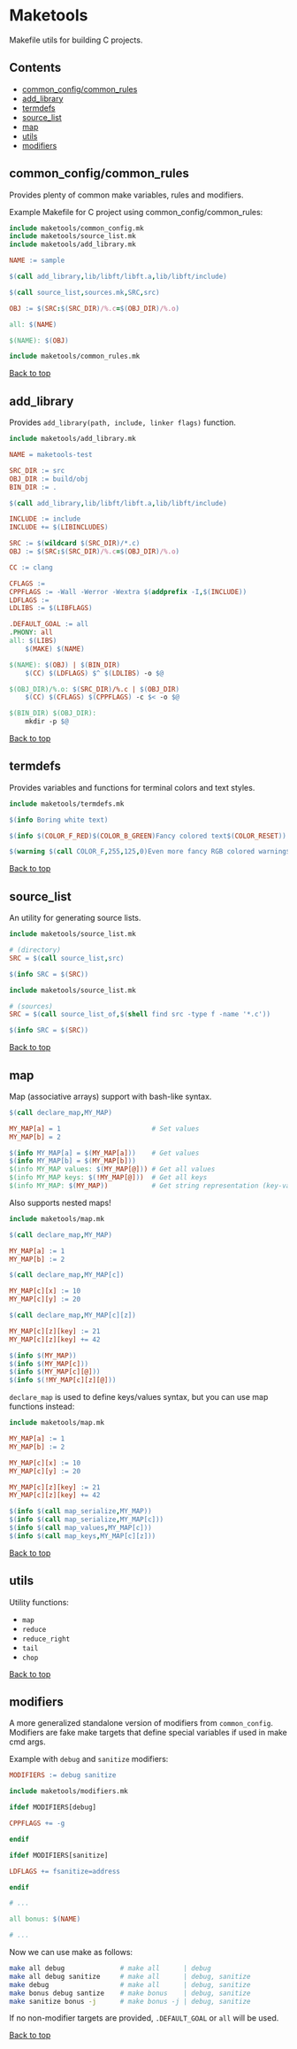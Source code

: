 # Maketools
Makefile utils for building C projects.

## Contents
+ [common_config/common_rules](#common_configcommon_rules)
+ [add_library](#add_library)
+ [termdefs](#termdefs)
+ [source_list](#source_list)
+ [map](#map)
+ [utils](#utils)
+ [modifiers](#modifiers)

## common_config/common_rules

Provides plenty of common make variables, rules and modifiers.

Example Makefile for C project using common_config/common_rules:
```Makefile
include maketools/common_config.mk
include maketools/source_list.mk
include maketools/add_library.mk

NAME := sample

$(call add_library,lib/libft/libft.a,lib/libft/include)

$(call source_list,sources.mk,SRC,src)

OBJ := $(SRC:$(SRC_DIR)/%.c=$(OBJ_DIR)/%.o)

all: $(NAME)

$(NAME): $(OBJ)

include maketools/common_rules.mk
```

[Back to top](#maketools)

## add_library

Provides `add_library(path, include, linker flags)` function.

```Makefile
include maketools/add_library.mk

NAME = maketools-test

SRC_DIR := src
OBJ_DIR := build/obj
BIN_DIR := .

$(call add_library,lib/libft/libft.a,lib/libft/include)

INCLUDE := include
INCLUDE += $(LIBINCLUDES)

SRC := $(wildcard $(SRC_DIR)/*.c)
OBJ := $(SRC:$(SRC_DIR)/%.c=$(OBJ_DIR)/%.o)

CC := clang

CFLAGS :=
CPPFLAGS := -Wall -Werror -Wextra $(addprefix -I,$(INCLUDE))
LDFLAGS :=
LDLIBS := $(LIBFLAGS)

.DEFAULT_GOAL := all
.PHONY: all
all: $(LIBS)
	$(MAKE) $(NAME)

$(NAME): $(OBJ) | $(BIN_DIR)
	$(CC) $(LDFLAGS) $^ $(LDLIBS) -o $@

$(OBJ_DIR)/%.o: $(SRC_DIR)/%.c | $(OBJ_DIR)
	$(CC) $(CFLAGS) $(CPPFLAGS) -c $< -o $@

$(BIN_DIR) $(OBJ_DIR):
	mkdir -p $@
```
[Back to top](#maketools)

## termdefs

Provides variables and functions for terminal colors and text styles.

```Makefile
include maketools/termdefs.mk

$(info Boring white text)

$(info $(COLOR_F_RED)$(COLOR_B_GREEN)Fancy colored text$(COLOR_RESET))

$(warning $(call COLOR_F,255,125,0)Even more fancy RGB colored warning$(COLOR_RESET))
```
[Back to top](#maketools)

## source_list
An utility for generating source lists.

```Makefile
include maketools/source_list.mk

# (directory)
SRC = $(call source_list,src)

$(info SRC = $(SRC))
```
```Makefile
include maketools/source_list.mk

# (sources)
SRC = $(call source_list_of,$(shell find src -type f -name '*.c'))

$(info SRC = $(SRC))
```
[Back to top](#maketools)

## map
Map (associative arrays) support with bash-like syntax.

```Makefile
$(call declare_map,MY_MAP)

MY_MAP[a] = 1						# Set values
MY_MAP[b] = 2

$(info MY_MAP[a] = $(MY_MAP[a]))	# Get values
$(info MY_MAP[b] = $(MY_MAP[b]))
$(info MY_MAP values: $(MY_MAP[@]))	# Get all values
$(info MY_MAP keys: $(!MY_MAP[@]))	# Get all keys
$(info MY_MAP: $(MY_MAP))			# Get string representation (key-value pairs)
```

Also supports nested maps!

```Makefile
include maketools/map.mk

$(call declare_map,MY_MAP)

MY_MAP[a] := 1
MY_MAP[b] := 2

$(call declare_map,MY_MAP[c])

MY_MAP[c][x] := 10
MY_MAP[c][y] := 20

$(call declare_map,MY_MAP[c][z])

MY_MAP[c][z][key] := 21
MY_MAP[c][z][key] += 42

$(info $(MY_MAP))
$(info $(MY_MAP[c]))
$(info $(MY_MAP[c][@]))
$(info $(!MY_MAP[c][z][@]))
```

`declare_map` is used to define keys/values syntax, but you can use map functions instead:

```Makefile
include maketools/map.mk

MY_MAP[a] := 1
MY_MAP[b] := 2

MY_MAP[c][x] := 10
MY_MAP[c][y] := 20

MY_MAP[c][z][key] := 21
MY_MAP[c][z][key] += 42

$(info $(call map_serialize,MY_MAP))
$(info $(call map_serialize,MY_MAP[c]))
$(info $(call map_values,MY_MAP[c]))
$(info $(call map_keys,MY_MAP[c][z]))
```

[Back to top](#maketools)

## utils
Utility functions:
+ `map`
+ `reduce`
+ `reduce_right`
+ `tail`
+ `chop`

[Back to top](#maketools)

## modifiers
A more generalized standalone version of modifiers from `common_config`.
Modifiers are fake make targets that define special variables if used in make cmd args.

Example with `debug` and `sanitize` modifiers:
```Makefile
MODIFIERS := debug sanitize

include maketools/modifiers.mk

ifdef MODIFIERS[debug]

CPPFLAGS += -g

endif

ifdef MODIFIERS[sanitize]

LDFLAGS += fsanitize=address

endif

# ...

all bonus: $(NAME)

# ...
```

Now we can use make as follows:
```bash
make all debug				# make all      | debug
make all debug sanitize		# make all      | debug, sanitize
make debug					# make all      | debug, sanitize
make bonus debug santize	# make bonus    | debug, sanitize
make sanitize bonus	-j		# make bonus -j | debug, sanitize
```

If no non-modifier targets are provided, `.DEFAULT_GOAL` or `all` will be used.

[Back to top](#maketools)